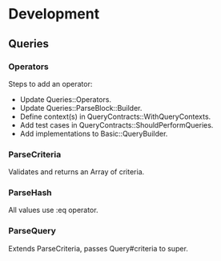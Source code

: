 # Development

## Queries

### Operators

Steps to add an operator:

- Update Queries::Operators.
- Update Queries::ParseBlock::Builder.
- Define context(s) in QueryContracts::WithQueryContexts.
- Add test cases in QueryContracts::ShouldPerformQueries.
- Add implementations to Basic::QueryBuilder.

### ParseCriteria

Validates and returns an Array of criteria.

### ParseHash

All values use :eq operator.

### ParseQuery

Extends ParseCriteria, passes Query#criteria to super.
